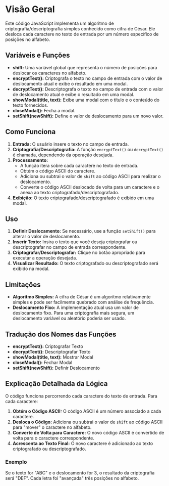 # Visão Geral

Este código JavaScript implementa um algoritmo de criptografia/descriptografia simples conhecido como cifra de César. Ele desloca cada caractere no texto de entrada por um número específico de posições no alfabeto.

## Variáveis e Funções

- **shift:** Uma variável global que representa o número de posições para deslocar os caracteres no alfabeto.
- **encryptText():** Criptografa o texto no campo de entrada com o valor de deslocamento atual e exibe o resultado em uma modal.
- **decryptText():** Descriptografa o texto no campo de entrada com o valor de deslocamento atual e exibe o resultado em uma modal.
- **showModal(title, text):** Exibe uma modal com o título e o conteúdo do texto fornecidos.
- **closeModal():** Fecha a modal.
- **setShift(newShift):** Define o valor de deslocamento para um novo valor.

## Como Funciona

1. **Entrada:** O usuário insere o texto no campo de entrada.
2. **Criptografia/Descriptografia:** A função `encryptText()` ou `decryptText()` é chamada, dependendo da operação desejada.
3. **Processamento:**
   - A função itera sobre cada caractere no texto de entrada.
   - Obtém o código ASCII do caractere.
   - Adiciona ou subtrai o valor de `shift` ao código ASCII para realizar o deslocamento.
   - Converte o código ASCII deslocado de volta para um caractere e o anexa ao texto criptografado/descriptografado.
4. **Exibição:** O texto criptografado/descriptografado é exibido em uma modal.

## Uso

1. **Definir Deslocamento:** Se necessário, use a função `setShift()` para alterar o valor de deslocamento.
2. **Inserir Texto:** Insira o texto que você deseja criptografar ou descriptografar no campo de entrada correspondente.
3. **Criptografar/Descriptografar:** Clique no botão apropriado para executar a operação desejada.
4. **Visualizar Resultado:** O texto criptografado ou descriptografado será exibido na modal.

## Limitações

- **Algoritmo Simples:** A cifra de César é um algoritmo relativamente simples e pode ser facilmente quebrado com análise de frequência.
- **Deslocamento Fixo:** A implementação atual usa um valor de deslocamento fixo. Para uma criptografia mais segura, um deslocamento variável ou aleatório poderia ser usado.

## Tradução dos Nomes das Funções

- **encryptText():** Criptografar Texto
- **decryptText():** Descriptografar Texto
- **showModal(title, text):** Mostrar Modal
- **closeModal():** Fechar Modal
- **setShift(newShift):** Definir Deslocamento

## Explicação Detalhada da Lógica

O código funciona percorrendo cada caractere do texto de entrada. Para cada caractere:

1. **Obtém o Código ASCII:** O código ASCII é um número associado a cada caractere.
2. **Desloca o Código:** Adiciona ou subtrai o valor de `shift` ao código ASCII para "mover" o caractere no alfabeto.
3. **Converte de Volta para Caractere:** O novo código ASCII é convertido de volta para o caractere correspondente.
4. **Acrescenta ao Texto Final:** O novo caractere é adicionado ao texto criptografado ou descriptografado.

### Exemplo

Se o texto for "ABC" e o deslocamento for 3, o resultado da criptografia será "DEF". Cada letra foi "avançada" três posições no alfabeto.
